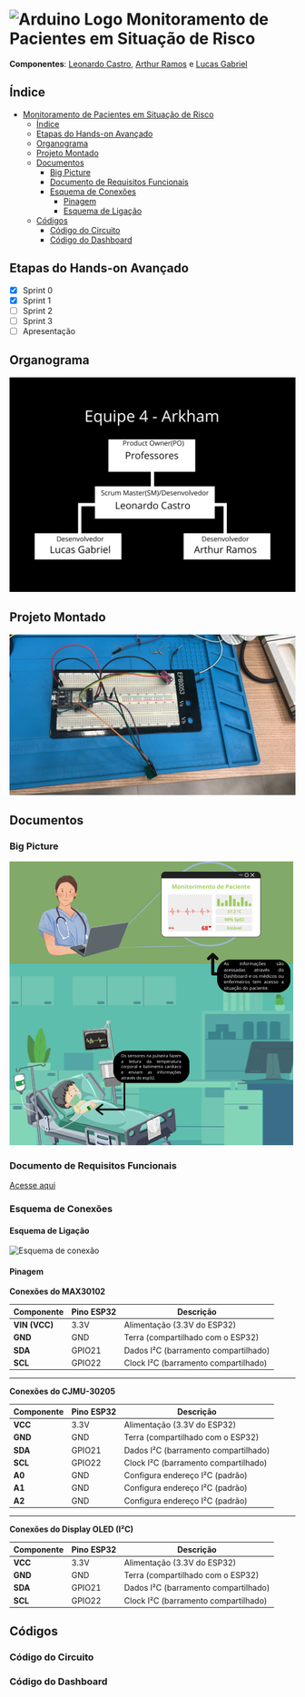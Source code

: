 # <img src="https://upload.wikimedia.org/wikipedia/commons/8/87/Arduino_Logo.svg" alt="Arduino Logo" width="40"> Monitoramento de Pacientes em Situação de Risco

**Componentes**: [Leonardo Castro](https://github.com/thetwelvedev), [Arthur Ramos](https://github.com/ArthurRamos26) e [Lucas Gabriel](https://github.com/lucasrocha777)

## Índice
- [ Monitoramento de Pacientes em Situação de Risco](#-monitoramento-de-pacientes-em-situação-de-risco)
  - [Índice](#índice)
  - [Etapas do Hands-on Avançado](#etapas-do-hands-on-avançado)
  - [Organograma](#organograma)
  - [Projeto Montado](#projeto-montado)
  - [Documentos](#documentos)
    - [Big Picture](#big-picture)
    - [Documento de Requisitos Funcionais](#documento-de-requisitos-funcionais)
    - [Esquema de Conexões](#esquema-de-conexões)
      - [Pinagem](#pinagem)
      - [Esquema de Ligação](#esquema-de-ligação)
  - [Códigos](#códigos)
    - [Código do Circuito](#código-do-circuito)
    - [Código do Dashboard](#código-do-dashboard)

## Etapas do Hands-on Avançado

- [x] Sprint 0
- [x] Sprint 1
- [ ] Sprint 2
- [ ] Sprint 3
- [ ] Apresentação

## Organograma
![Organograma](/Pictures/organograma-arkham.png)

## Projeto Montado
![Prototipo](/Pictures/Proto-v1.jpeg)

## Documentos

### Big Picture
![Big Picture](/Pictures/big-picture-arkham.png)

### Documento de Requisitos Funcionais
[Acesse aqui](/Docs/Requisitos%20Funcionais_Maloca.Equipe_Arkhamdocx.pdf)

### Esquema de Conexões

#### Esquema de Ligação

![Esquema de conexão](/Pictures/Esquema%20de%20Conexão.png)

#### Pinagem

**Conexões do MAX30102**  

| **Componente**       | **Pino ESP32** | **Descrição**                          |
|----------------------|---------------|----------------------------------------|
| **VIN (VCC)**        | 3.3V          | Alimentação (3.3V do ESP32)            |
| **GND**              | GND           | Terra (compartilhado com o ESP32)      |
| **SDA**              | GPIO21        | Dados I²C (barramento compartilhado)   |
| **SCL**              | GPIO22        | Clock I²C (barramento compartilhado)   |

---

**Conexões do CJMU-30205**  

| **Componente**       | **Pino ESP32** | **Descrição**                          |
|----------------------|---------------|----------------------------------------|
| **VCC**              | 3.3V          | Alimentação (3.3V do ESP32)            |
| **GND**              | GND           | Terra (compartilhado com o ESP32)      |
| **SDA**              | GPIO21        | Dados I²C (barramento compartilhado)   |
| **SCL**              | GPIO22        | Clock I²C (barramento compartilhado)   |
| **A0**               | GND           | Configura endereço I²C (padrão)        |
| **A1**               | GND           | Configura endereço I²C (padrão)        |
| **A2**               | GND           | Configura endereço I²C (padrão)        |

---

**Conexões do Display OLED (I²C)**  

| **Componente**       | **Pino ESP32** | **Descrição**                          |
|----------------------|---------------|----------------------------------------|
| **VCC**              | 3.3V          | Alimentação (3.3V do ESP32)            |
| **GND**              | GND           | Terra (compartilhado com o ESP32)      |
| **SDA**              | GPIO21        | Dados I²C (barramento compartilhado)   |
| **SCL**              | GPIO22        | Clock I²C (barramento compartilhado)   |

## Códigos

### Código do Circuito

### Código do Dashboard

